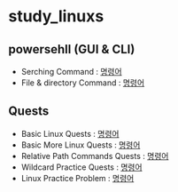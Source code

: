 # study_linuxs
## powersehll (GUI & CLI)
- Serching Command : [명령어](codes/10_powershells.sh)
- File & directory Command : [명령어](codes/20_controll_file_dir_powershells.sh)

## Quests
- Basic Linux Quests : [명령어](codes/quests/basic_linux_commands.md)
- Basic More Linux Quests : [명령어](codes/quests/basic_more_linux_commands.md)
- Relative Path Commands Quests : [명령어](codes/quests/relative_path_commands.md)
- Wildcard Practice Quests : [명령어](codes/quests/40_linux_wildcard_practice.md)
- Linux Practice Problem : [명령어](codes/quests/50_linux_practice_problems.md)
